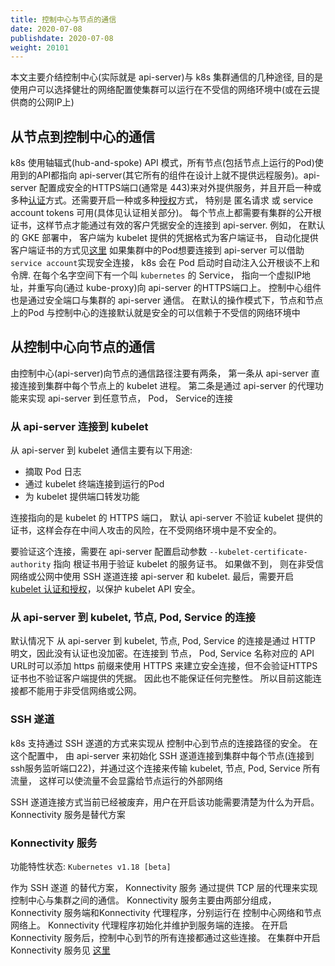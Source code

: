 ```yaml
---
title: 控制中心与节点的通信
date: 2020-07-08
publishdate: 2020-07-08
weight: 20101
---
```

本文主要介结控制中心(实际就是 api-server)与 k8s 集群通信的几种途径, 目的是使用户可以选择健壮的网络配置使集群可以运行在不受信的网络环境中(或在云提供商的公网IP上)

## 从节点到控制中心的通信

k8s 使用轴辐式(hub-and-spoke) API 模式，所有节点(包括节点上运行的Pod)使用到的API都指向 api-server(其它所有的组件在设计上就不提供远程服务)。api-server 配置成安全的HTTPS端口(通常是 443)来对外提供服务，并且开启一种或多种[认证](../../../5-reference/03-access-authn-authz/01-authentication/)方式。还需要开启一种或多种[授权](../../../5-reference/03-access-authn-authz/07-authorization/)方式， 特别是 匿名请求 或 service account tokens 可用(具体见认证相关部分)。
每个节点上都需要有集群的公开根证书，这样节点才能通过有效的客户凭据安全的连接到 api-server. 例如， 在默认的 GKE 部署中， 客户端为 kubelet 提供的凭据格式为客户端证书， 自动化提供客户端证书的方式见[这里](../../../5-reference/06-command-line-tools-reference/08-kubelet-tls-bootstrapping/)
如果集群中的Pod想要连接到 api-server 可以借助`service account`实现安全连接， k8s 会在 Pod 启动时自动注入公开根谈不上和令牌.
在每个名字空间下有一个叫 `kubernetes` 的 Service， 指向一个虚拟IP地址，并重写向(通过 kube-proxy)向 api-server 的HTTPS端口上。
控制中心组件也是通过安全端口与集群的 api-server 通信。
在默认的操作模式下，节点和节点上的Pod 与控制中心的连接默认就是安全的可以信赖于不受信的网络环境中

## 从控制中心向节点的通信

由控制中心(api-server)向节点的通信路径注要有两条， 第一条从 api-server 直接连接到集群中每个节点上的 kubelet 进程。 第二条是通过 api-server 的代理功能来实现 api-server 到任意节点， Pod， Service的连接

### 从 api-server 连接到 kubelet

从 api-server 到 kubelet 通信主要有以下用途:
- 摘取 Pod 日志
- 通过 kubelet 终端连接到运行的Pod
- 为 kubelet 提供端口转发功能

连接指向的是 kubelet 的 HTTPS 端口， 默认 api-server 不验证 kubelet 提供的证书，这样会存在中间人攻击的风险，在不受网络环境中是不安全的。

要验证这个连接，需要在 api-server 配置启动参数 `--kubelet-certificate-authority` 指向 根证书用于验证 kubelet 的服务证书。
如果做不到， 则在非受信网络或公网中使用 SSH 遂道连接 api-server 和 kubelet.
最后，需要开启 [kubelet 认证和授权](../../../5-reference/06-command-line-tools-reference/07-kubelet-authentication-authorization/)，以保护 kubelet API 安全。

### 从 api-server 到 kubelet, 节点, Pod,  Service 的连接

默认情况下 从 api-server 到 kubelet, 节点, Pod,  Service 的连接是通过 HTTP 明文，因此没有认证也没加密。在连接到 节点， Pod, Service 名称对应的 API URL时可以添加 https 前缀来使用 HTTPS 来建立安全连接，但不会验证HTTPS证书也不验证客户端提供的凭据。 因此也不能保证任何完整性。 所以目前这能连接都不能用于非受信网络或公网。

### SSH 遂道

k8s 支持通过 SSH 遂道的方式来实现从 控制中心到节点的连接路径的安全。 在这个配置中， 由 api-server 来初始化 SSH 遂道连接到集群中每个节点(连接到ssh服务监听端口22)，并通过这个连接来传输 kubelet, 节点, Pod,  Service 所有流量， 这样可以使流量不会显露给节点运行的外部网络

SSH 遂道连接方式当前已经被废弃，用户在开启该功能需要清楚为什么为开启。  Konnectivity 服务是替代方案

### Konnectivity 服务

功能特性状态: `Kubernetes v1.18 [beta]`

作为 SSH 遂道 的替代方案， Konnectivity 服务 通过提供 TCP 层的代理来实现 控制中心与集群之间的通信。 Konnectivity 服务主要由两部分组成， Konnectivity 服务端和Konnectivity 代理程序，分别运行在 控制中心网络和节点网络上。 Konnectivity 代理程序初始化并维护到服务端的连接。 在开启 Konnectivity 服务后，控制中心到节的所有连接都通过这些连接。
在集群中开启 Konnectivity 服务见 [这里](../../../3-tasks/09-extend-kubernetes/01-setup-konnectivity/)
